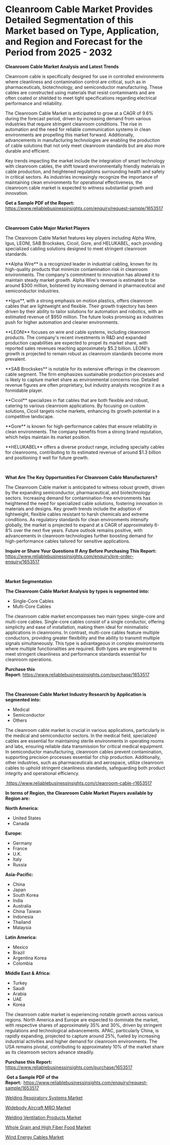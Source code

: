 <p><h1>Cleanroom Cable Market Provides Detailed Segmentation of this Market based on Type, Application, and Region and Forecast for the Period from 2025 - 2032</h1></p><p><strong>Cleanroom Cable Market Analysis and Latest Trends</strong></p>
<p><p>Cleanroom cable is specifically designed for use in controlled environments where cleanliness and contamination control are critical, such as in pharmaceuticals, biotechnology, and semiconductor manufacturing. These cables are constructed using materials that resist contaminants and are often coated or shielded to meet tight specifications regarding electrical performance and reliability.</p><p>The Cleanroom Cable Market is anticipated to grow at a CAGR of 9.6% during the forecast period, driven by increasing demand from various industries that require stringent cleanroom conditions. The rise in automation and the need for reliable communication systems in clean environments are propelling this market forward. Additionally, advancements in manufacturing technologies are enabling the production of cable solutions that not only meet cleanroom standards but are also more durable and efficient.</p><p>Key trends impacting the market include the integration of smart technology with cleanroom cables, the shift toward environmentally friendly materials in cable production, and heightened regulations surrounding health and safety in critical sectors. As industries increasingly recognize the importance of maintaining clean environments for operational effectiveness, the cleanroom cable market is expected to witness substantial growth and innovation.</p></p>
<p><strong>Get a Sample PDF of the Report:&nbsp;</strong> <a href="https://www.reliablebusinessinsights.com/enquiry/request-sample/1653517?utm_campaign=97&utm_medium=2&utm_source=Github&utm_content=ia&utm_term=08032025&utm_id=cleanroom-cable">https://www.reliablebusinessinsights.com/enquiry/request-sample/1653517</a></p>
<p>&nbsp;</p>
<p><strong>Cleanroom Cable Major Market Players</strong></p>
<p><p>The Cleanroom Cable Market features key players including Alpha Wire, Igus, LEONI, SAB Brockskes, Cicoil, Gore, and HELUKABEL, each providing specialized cabling solutions designed to meet stringent cleanroom standards.</p><p>**Alpha Wire** is a recognized leader in industrial cabling, known for its high-quality products that minimize contamination risk in cleanroom environments. The company's commitment to innovation has allowed it to maintain steady market growth. Alpha Wire's revenue is estimated to be around $300 million, bolstered by increasing demand in pharmaceutical and semiconductor industries.</p><p>**Igus**, with a strong emphasis on motion plastics, offers cleanroom cables that are lightweight and flexible. Their growth trajectory has been driven by their ability to tailor solutions for automation and robotics, with an estimated revenue of $950 million. The future looks promising as industries push for higher automation and cleaner environments.</p><p>**LEONI** focuses on wire and cable systems, including cleanroom products. The company's recent investments in R&D and expanded production capabilities are expected to propel its market share, with reported sales revenues reaching approximately $5.2 billion. LEONI's growth is projected to remain robust as cleanroom standards become more prevalent.</p><p>**SAB Brockskes** is notable for its extensive offerings in the cleanroom cable segment. The firm emphasizes sustainable production processes and is likely to capture market share as environmental concerns rise. Detailed revenue figures are often proprietary, but industry analysts recognize it as a formidable player.</p><p>**Cicoil** specializes in flat cables that are both flexible and robust, catering to various cleanroom applications. By focusing on custom solutions, Cicoil targets niche markets, enhancing its growth potential in a competitive landscape.</p><p>**Gore** is known for high-performance cables that ensure reliability in clean environments. The company benefits from a strong brand reputation, which helps maintain its market position.</p><p>**HELUKABEL** offers a diverse product range, including specialty cables for cleanrooms, contributing to its estimated revenue of around $1.3 billion and positioning it well for future growth.</p></p>
<p>&nbsp;</p>
<p><strong>What Are The Key Opportunities For Cleanroom Cable Manufacturers?</strong></p>
<p><p>The Cleanroom Cable market is anticipated to witness robust growth, driven by the expanding semiconductor, pharmaceutical, and biotechnology sectors. Increasing demand for contamination-free environments has heightened the need for specialized cable solutions, fostering innovation in materials and designs. Key growth trends include the adoption of lightweight, flexible cables resistant to harsh chemicals and extreme conditions. As regulatory standards for clean environments intensify globally, the market is projected to expand at a CAGR of approximately 6-8% over the next five years. Future outlook remains positive, with advancements in cleanroom technologies further boosting demand for high-performance cables tailored for sensitive applications.</p></p>
<p><strong>Inquire or Share Your Questions If Any Before Purchasing This Report:</strong> <a href="https://www.reliablebusinessinsights.com/enquiry/pre-order-enquiry/1653517?utm_campaign=97&utm_medium=2&utm_source=Github&utm_content=ia&utm_term=08032025&utm_id=cleanroom-cable">https://www.reliablebusinessinsights.com/enquiry/pre-order-enquiry/1653517</a></p>
<p>&nbsp;</p>
<p><strong>Market Segmentation</strong></p>
<p><strong>The Cleanroom Cable Market Analysis by types is segmented into:</strong></p>
<p><ul><li>Single-Core Cables</li><li>Multi-Core Cables</li></ul></p>
<p><p>The cleanroom cable market encompasses two main types: single-core and multi-core cables. Single-core cables consist of a single conductor, offering simplicity and ease of installation, making them ideal for minimalistic applications in cleanrooms. In contrast, multi-core cables feature multiple conductors, providing greater flexibility and the ability to transmit multiple signals simultaneously. This type is advantageous in complex environments where multiple functionalities are required. Both types are engineered to meet stringent cleanliness and performance standards essential for cleanroom operations.</p></p>
<p><strong>Purchase this Report:&nbsp;</strong><a href="https://www.reliablebusinessinsights.com/purchase/1653517?utm_campaign=97&utm_medium=2&utm_source=Github&utm_content=ia&utm_term=08032025&utm_id=cleanroom-cable">https://www.reliablebusinessinsights.com/purchase/1653517</a></p>
<p>&nbsp;</p>
<p><strong>The Cleanroom Cable Market Industry Research by Application is segmented into:</strong></p>
<p><ul><li>Medical</li><li>Semiconductor</li><li>Others</li></ul></p>
<p><p>The cleanroom cable market is crucial in various applications, particularly in the medical and semiconductor sectors. In the medical field, specialized cables are essential for maintaining sterile environments in operating rooms and labs, ensuring reliable data transmission for critical medical equipment. In semiconductor manufacturing, cleanroom cables prevent contamination, supporting precision processes essential for chip production. Additionally, other industries, such as pharmaceuticals and aerospace, utilize cleanroom cables to uphold stringent cleanliness standards, safeguarding both product integrity and operational efficiency.</p></p>
<p><a href="https://www.reliablebusinessinsights.com/cleanroom-cable-r1653517?utm_campaign=97&utm_medium=2&utm_source=Github&utm_content=ia&utm_term=08032025&utm_id=cleanroom-cable">&nbsp;https://www.reliablebusinessinsights.com/cleanroom-cable-r1653517</a></p>
<p><strong>In terms of Region, the Cleanroom Cable Market Players available by Region are:</strong></p>
<p>
    <p> <strong> North America: </strong>
        <ul>
            <li>United States</li>
            <li>Canada</li>
        </ul>
        </p> 
    <p> <strong> Europe: </strong>
        <ul>
            <li>Germany</li>
            <li>France</li>
            <li>U.K.</li>
            <li>Italy</li>
            <li>Russia</li>
        </ul>
        </p> 
    <p> <strong> Asia-Pacific: </strong>
        <ul>
            <li>China</li>
            <li>Japan</li>
            <li>South Korea</li>
            <li>India</li>
            <li>Australia</li>
            <li>China Taiwan</li>
            <li>Indonesia</li>
            <li>Thailand</li>
            <li>Malaysia</li>
        </ul>
        </p> 
    <p> <strong> Latin America: </strong>
        <ul>
            <li>Mexico</li>
            <li>Brazil</li>
            <li>Argentina Korea</li>
            <li>Colombia</li>
        </ul>
        </p> 
    <p> <strong> Middle East & Africa: </strong>
        <ul>
            <li>Turkey</li>
            <li>Saudi</li>
            <li>Arabia</li>
            <li>UAE</li>
            <li>Korea</li>
        </ul>
    </p>
    </p>
<p><p>The cleanroom cable market is experiencing notable growth across various regions. North America and Europe are expected to dominate the market, with respective shares of approximately 35% and 30%, driven by stringent regulations and technological advancements. APAC, particularly China, is rapidly expanding, projected to capture around 25%, fueled by increasing industrial activities and higher demand for cleanroom environments. The USA remains pivotal, contributing to approximately 10% of the market share as its cleanroom sectors advance steadily.</p></p>
<p><strong>Purchase this Report: </strong><a href="https://www.reliablebusinessinsights.com/purchase/1653517?utm_campaign=97&utm_medium=2&utm_source=Github&utm_content=ia&utm_term=08032025&utm_id=cleanroom-cable">https://www.reliablebusinessinsights.com/purchase/1653517</a></p>
<p>&nbsp;<strong>Get a Sample PDF of the Report:&nbsp;&nbsp;</strong><a href="https://www.reliablebusinessinsights.com/enquiry/request-sample/1653517?utm_campaign=97&utm_medium=2&utm_source=Github&utm_content=ia&utm_term=08032025&utm_id=cleanroom-cable">https://www.reliablebusinessinsights.com/enquiry/request-sample/1653517</a></p>
<p><strong></strong></p>
<p><p><a href="https://github.com/cordaysamaya/Market-Research-Report-List-1/blob/main/welding-respiratory-systems-market.md?utm_campaign=97&utm_medium=2&utm_source=Github&utm_content=ia&utm_term=08032025&utm_id=cleanroom-cable">Welding Respiratory Systems Market</a></p><p><a href="https://github.com/kuciakkukalo/Market-Research-Report-List-1/blob/main/widebody-aircraft-mro-market.md?utm_campaign=97&utm_medium=2&utm_source=Github&utm_content=ia&utm_term=08032025&utm_id=cleanroom-cable">Widebody Aircraft MRO Market</a></p><p><a href="https://github.com/obajimlaweh59/Market-Research-Report-List-1/blob/main/welding-ventilation-products-market.md?utm_campaign=97&utm_medium=2&utm_source=Github&utm_content=ia&utm_term=08032025&utm_id=cleanroom-cable">Welding Ventilation Products Market</a></p><p><a href="https://github.com/botocniveda/Market-Research-Report-List-1/blob/main/whole-grain-and-high-fiber-food-market.md?utm_campaign=97&utm_medium=2&utm_source=Github&utm_content=ia&utm_term=08032025&utm_id=cleanroom-cable">Whole Grain and High Fiber Food Market</a></p><p><a href="https://github.com/taffouasaoka/Market-Research-Report-List-1/blob/main/wind-energy-cables-market.md?utm_campaign=97&utm_medium=2&utm_source=Github&utm_content=ia&utm_term=08032025&utm_id=cleanroom-cable">Wind Energy Cables Market</a></p></p>